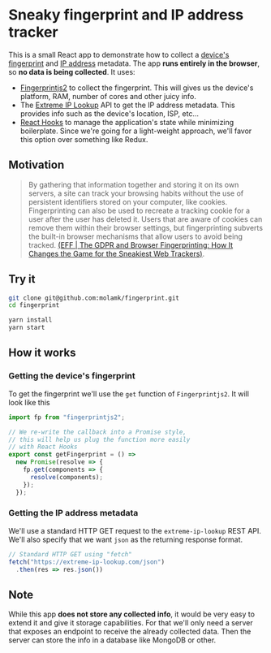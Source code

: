 # Sneaky fingerprint and IP address tracker

This is a small React app to demonstrate how to collect a [device's fingerprint](https://en.wikipedia.org/wiki/Device_fingerprint) and [IP address](https://en.wikipedia.org/wiki/IP_address) metadata. The app **runs entirely in the browser**, so **no data is being collected**. It uses:

- [Fingerprintjs2](https://github.com/Valve/fingerprintjs2) to collect the fingerprint. This will gives us the device's platform, RAM, number of cores and other juicy info.
- The [Extreme IP Lookup](https://extreme-ip-lookup.com/) API to get the IP address metadata. This provides info such as the device's location, ISP, etc...
- [React Hooks](https://reactjs.org/docs/hooks-overview.html) to manage the application's state while minimizing boilerplate. Since we're going for a light-weight approach, we'll favor this option over something like Redux.

## Motivation

> By gathering that information together and storing it on its own servers, a site can track your browsing habits without the use of persistent identifiers stored on your computer, like cookies. Fingerprinting can also be used to recreate a tracking cookie for a user after the user has deleted it. Users that are aware of cookies can remove them within their browser settings, but fingerprinting subverts the built-in browser mechanisms that allow users to avoid being tracked. [(EFF | The GDPR and Browser Fingerprinting: How It Changes the Game for the Sneakiest Web Trackers)](https://www.eff.org/deeplinks/2018/06/gdpr-and-browser-fingerprinting-how-it-changes-game-sneakiest-web-trackers).

## Try it

```bash
git clone git@github.com:molamk/fingerprint.git
cd fingerprint

yarn install
yarn start
```

## How it works

### Getting the device's fingerprint

To get the fingerprint we'll use the `get` function of `Fingerprintjs2`. It will look like this

```js
import fp from "fingerprintjs2";

// We re-write the callback into a Promise style,
// this will help us plug the function more easily
// with React Hooks
export const getFingerprint = () =>
  new Promise(resolve => {
    fp.get(components => {
      resolve(components);
    });
  });

```

### Getting the IP address metadata

We'll use a standard HTTP GET request to the `extreme-ip-lookup` REST API. We'll also specify that we want `json` as the returning response format.

```js
// Standard HTTP GET using "fetch"
fetch("https://extreme-ip-lookup.com/json")
  .then(res => res.json())
```

## Note

While this app **does not store any collected info**, it would be very easy to extend it and give it storage capabilities. For that we'll only need a server that exposes an endpoint to receive the already collected data. Then the server can store the info in a database like MongoDB or other.